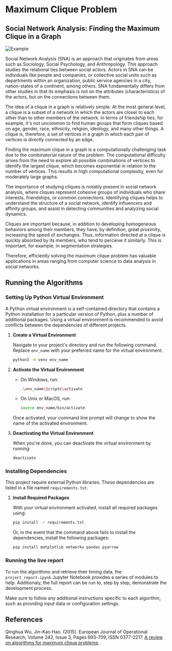 # Maximum Clique Problem

## Social Network Analysis: Finding the Maximum Clique in a Graph

![Example](https://upload.wikimedia.org/wikipedia/commons/thumb/d/d0/VR_complex.svg/1200px-VR_complex.svg.png)

Social Network Analysis (SNA) is an approach that originates from areas such as Sociology, Social Psychology, and Anthropology. This approach studies the relational ties between social actors. Actors in SNA can be individuals like people and companies, or collective social units such as departments within an organization, public service agencies in a city, nation-states of a continent, among others. SNA fundamentally differs from other studies in that its emphasis is not on the attributes (characteristics) of the actors, but on the connections between them.

The idea of a clique in a graph is relatively simple. At the most general level, a clique is a subset of a network in which the actors are closer to each other than to other members of the network. In terms of friendship ties, for example, it's not uncommon to find human groups that form cliques based on age, gender, race, ethnicity, religion, ideology, and many other things. A clique is, therefore, a set of vertices in a graph in which each pair of vertices is directly connected by an edge.

Finding the maximum clique in a graph is a computationally challenging task due to the combinatorial nature of the problem. The computational difficulty arises from the need to explore all possible combinations of vertices to identify the largest clique, which becomes exponential in relation to the number of vertices. This results in high computational complexity, even for moderately large graphs.

The importance of studying cliques is notably present in social network analysis, where cliques represent cohesive groups of individuals who share interests, friendships, or common connections. Identifying cliques helps to understand the structure of a social network, identify influencers and affinity groups, and assist in detecting communities and analyzing social dynamics.

Cliques are important because, in addition to developing homogeneous behaviors among their members, they have, by definition, great proximity, increasing the speed of exchanges. Thus, information directed at a clique is quickly absorbed by its members, who tend to perceive it similarly. This is important, for example, in segmentation strategies.

Therefore, efficiently solving the maximum clique problem has valuable applications in areas ranging from computer science to data analysis in social networks.

## Running the Algorithms

### Setting Up Python Virtual Environment

A Python virtual environment is a self-contained directory that contains a Python installation for a particular version of Python, plus a number of additional packages. Using a virtual environment is recommended to avoid conflicts between the dependencies of different projects.

1. **Create a Virtual Environment**

   Navigate to your project's directory and run the following command. Replace `env_name` with your preferred name for the virtual environment.
   ```bash
   python3 -m venv env_name
   ```

2. **Activate the Virtual Environment**

   - On Windows, run:
     ```bash
     .\env_name\Scripts\activate
     ```
   - On Unix or MacOS, run:
     ```bash
     source env_name/bin/activate
     ```

   Once activated, your command line prompt will change to show the name of the activated environment.

3. **Deactivating the Virtual Environment**

   When you're done, you can deactivate the virtual environment by running:
   ```bash
   deactivate
   ```

### Installing Dependencies

This project require external Python libraries. These dependencies are listed in a file named `requirements.txt`.

1. **Install Required Packages**

   With your virtual environment activated, install all required packages using:
   ```bash
   pip install -r requirements.txt
   ```

   Or, in the event that the command above fails to install the dependencies, install the following packages:
   ```bash
   pip install matplotlib networkx pandas pyarrow
   ```

### Running the live report

To run the algorithms and retrieve their timing data, the `project_report.ipynb` Jupyter Notebook provides a series of modules to help. Additionaly, the full report can be run to, step by step, demonstrate the development process.

Make sure to follow any additional instructions specific to each algorithm, such as providing input data or configuration settings.

## References

Qinghua Wu, Jin-Kao Hao. (2015). European Journal of Operational Research,
Volume 242, Issue 3, Pages 693-709, ISSN 0377-2217. [A review on algorithms for maximum clique problems](https://doi.org/10.1016/j.ejor.2014.09.064).